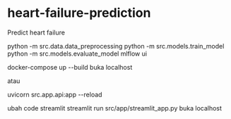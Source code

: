 # heart-failure-prediction
Predict heart failure

python -m src.data.data_preprocessing
python -m src.models.train_model
python -m src.models.evaluate_model
mlflow ui

docker-compose up --build
buka localhost

atau

uvicorn src.app.api:app --reload

ubah code streamlit
streamlit run src/app/streamlit_app.py
buka localhost